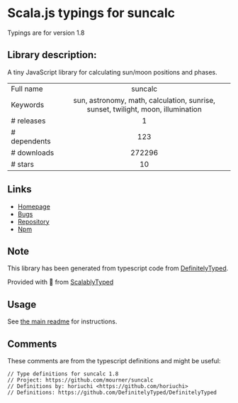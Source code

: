 
# Scala.js typings for suncalc

Typings are for version 1.8

## Library description:
A tiny JavaScript library for calculating sun/moon positions and phases.

|                    |                 |
| ------------------ | :-------------: |
| Full name          | suncalc |
| Keywords           | sun, astronomy, math, calculation, sunrise, sunset, twilight, moon, illumination |
| # releases         | 1 |
| # dependents       | 123 |
| # downloads        | 272296 |
| # stars            | 10 |

## Links
- [Homepage](https://github.com/mourner/suncalc)
- [Bugs](https://github.com/mourner/suncalc/issues)
- [Repository](https://github.com/mourner/suncalc)
- [Npm](https://www.npmjs.com/package/suncalc)
    


## Note
This library has been generated from typescript code from [DefinitelyTyped](https://definitelytyped.org).

Provided with :purple_heart: from [ScalablyTyped](https://github.com/oyvindberg/ScalablyTyped)

## Usage
See [the main readme](../../readme.md) for instructions.

## Comments

These comments are from the typescript definitions and might be useful:
```
// Type definitions for suncalc 1.8
// Project: https://github.com/mourner/suncalc
// Definitions by: horiuchi <https://github.com/horiuchi>
// Definitions: https://github.com/DefinitelyTyped/DefinitelyTyped

```

